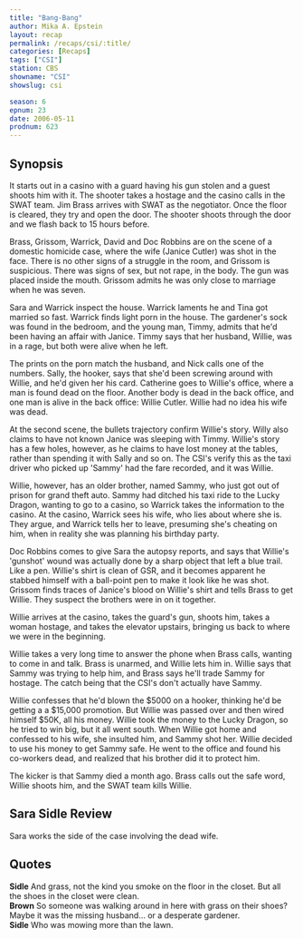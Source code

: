 ```yaml
---
title: "Bang-Bang"
author: Mika A. Epstein
layout: recap
permalink: /recaps/csi/:title/
categories: [Recaps]
tags: ["CSI"]
station: CBS
showname: "CSI"
showslug: csi

season: 6
epnum: 23
date: 2006-05-11
prodnum: 623  
---
```


## Synopsis

It starts out in a casino with a guard having his gun stolen and a guest shoots him with it. The shooter takes a hostage and the casino calls in the SWAT team. Jim Brass arrives with SWAT as the negotiator. Once the floor is cleared, they try and open the door. The shooter shoots through the door and we flash back to 15 hours before.

Brass, Grissom, Warrick, David and Doc Robbins are on the scene of a domestic homicide case, where the wife (Janice Cutler) was shot in the face. There is no other signs of a struggle in the room, and Grissom is suspicious. There was signs of sex, but not rape, in the body. The gun was placed inside the mouth. Grissom admits he was only close to marriage when he was seven.

Sara and Warrick inspect the house. Warrick laments he and Tina got married so fast. Warrick finds light porn in the house. The gardener's sock was found in the bedroom, and the young man, Timmy, admits that he'd been having an affair with Janice. Timmy says that her husband, Willie, was in a rage, but both were alive when he left.

The prints on the porn match the husband, and Nick calls one of the numbers. Sally, the hooker, says that she'd been screwing around with Willie, and he'd given her his card. Catherine goes to Willie's office, where a man is found dead on the floor. Another body is dead in the back office, and one man is alive in the back office: Willie Cutler. Willie had no idea his wife was dead.

At the second scene, the bullets trajectory confirm Willie's story. Willy also claims to have not known Janice was sleeping with Timmy. Willie's story has a few holes, however, as he claims to have lost money at the tables, rather than spending it with Sally and so on. The CSI's verify this as the taxi driver who picked up 'Sammy' had the fare recorded, and it was Willie.

Willie, however, has an older brother, named Sammy, who just got out of prison for grand theft auto. Sammy had ditched his taxi ride to the Lucky Dragon, wanting to go to a casino, so Warrick takes the information to the casino. At the casino, Warrick sees his wife, who lies about where she is. They argue, and Warrick tells her to leave, presuming she's cheating on him, when in reality she was planning his birthday party.

Doc Robbins comes to give Sara the autopsy reports, and says that Willie's 'gunshot' wound was actually done by a sharp object that left a blue trail. Like a pen. Willie's shirt is clean of GSR, and it becomes apparent he stabbed himself with a ball-point pen to make it look like he was shot. Grissom finds traces of Janice's blood on Willie's shirt and tells Brass to get Willie. They suspect the brothers were in on it together.

Willie arrives at the casino, takes the guard's gun, shoots him, takes a woman hostage, and takes the elevator upstairs, bringing us back to where we were in the beginning.

Willie takes a very long time to answer the phone when Brass calls, wanting to come in and talk. Brass is unarmed, and Willie lets him in. Willie says that Sammy was trying to help him, and Brass says he'll trade Sammy for hostage. The catch being that the CSI's don't actually have Sammy.

Willie confesses that he'd blown the $5000 on a hooker, thinking he'd be getting a a $15,000 promotion. But Willie was passed over and then wired himself $50K, all his money. Willie took the money to the Lucky Dragon, so he tried to win big, but it all went south. When Willie got home and confessed to his wife, she insulted him, and Sammy shot her. Willie decided to use his money to get Sammy safe. He went to the office and found his co-workers dead, and realized that his brother did it to protect him.

The kicker is that Sammy died a month ago. Brass calls out the safe word, Willie shoots him, and the SWAT team kills Willie.

## Sara Sidle Review

Sara works the side of the case involving the dead wife.

## Quotes

**Sidle** And grass, not the kind you smoke on the floor in the closet. But all the shoes in the closet were clean.  
**Brown** So someone was walking around in here with grass on their shoes? Maybe it was the missing husband... or a desperate gardener.  
**Sidle** Who was mowing more than the lawn.